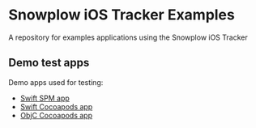 # Snowplow iOS Tracker Examples

A repository for examples applications using the Snowplow iOS Tracker

## Demo test apps

Demo apps used for testing:

- [Swift SPM app](demo/SnowplowSwiftSPMDemo/)
- [Swift Cocoapods app](demo/SnowplowSwiftCocoapodsDemo/)
- [ObjC Cocoapods app](demo/SnowplowObjCDemo/)

